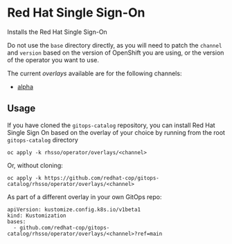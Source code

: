 # Red Hat Single Sign-On

Installs the Red Hat Single Sign-On

Do not use the `base` directory directly, as you will need to patch the `channel` and `version` based on the version of OpenShift you are using, or the version of the operator you want to use.

The current *overlays* available are for the following channels:
* [alpha](overlays/alpha)

## Usage

If you have cloned the `gitops-catalog` repository, you can install Red Hat Single Sign On based on the overlay of your choice by running from the root `gitops-catalog` directory

```
oc apply -k rhsso/operator/overlays/<channel>
```

Or, without cloning:

```
oc apply -k https://github.com/redhat-cop/gitops-catalog/rhsso/operator/overlays/<channel>
```

As part of a different overlay in your own GitOps repo:

```
apiVersion: kustomize.config.k8s.io/v1beta1
kind: Kustomization
bases:
  - github.com/redhat-cop/gitops-catalog/rhsso/operator/overlays/<channel>?ref=main
```
